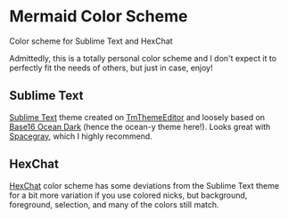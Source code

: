 # Mermaid Color Scheme
Color scheme for Sublime Text and HexChat

Admittedly, this is a totally personal color scheme and I don't expect it to perfectly fit the needs of others, but just in case, enjoy!

## Sublime Text

[Sublime Text](http://www.sublimetext.com/) theme created on [TmThemeEditor](http://tmtheme-editor.herokuapp.com) and loosely based on [Base16 Ocean Dark](http://chriskempson.github.io/base16/#ocean) (hence the ocean-y theme here!). Looks great with [Spacegray](http://kkga.github.io/spacegray/), which I highly recommend.

## HexChat

[HexChat](http://hexchat.github.io/) color scheme has some deviations from the Sublime Text theme for a bit more variation if you use colored nicks, but background, foreground, selection, and many of the colors still match.